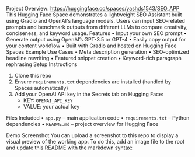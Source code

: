 Project Overview: https://huggingface.co/spaces/yashds1543/SEO_APP
This Hugging Face Space demonstrates a lightweight SEO Assistant built using Gradio and OpenAI's language models. Users can input SEO-related prompts and benchmark outputs from different LLMs to compare creativity, conciseness, and keyword usage.
 Features
• Input your own SEO prompt
• Generate output using OpenAI’s GPT-3.5 or GPT-4
• Easily copy output for your content workflow
• Built with Gradio and hosted on Hugging Face Spaces
Example Use Cases
• Meta description generation
• SEO-optimized headline rewriting
• Featured snippet creation
• Keyword-rich paragraph rephrasing
Setup Instructions
1. Clone this repo
2. Ensure `requirements.txt` dependencies are installed (handled by Spaces automatically)
3. Add your OpenAI API key in the Secrets tab on Hugging Face:
   - KEY: `OPENAI_API_KEY`
   - VALUE: your actual key

Files Included
• `app.py` – main application code
• `requirements.txt` – Python dependencies
• `README.md` – project overview for Hugging Face

Demo Screenshot
You can upload a screenshot to this repo to display a visual preview of the working app. To do this, add an image file to the root and update this README with the markdown syntax:

